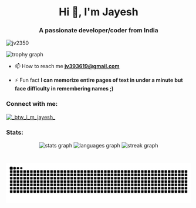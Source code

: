 <h1 align="center">Hi 👋, I'm Jayesh</h1>
<h3 align="center">A passionate developer/coder from India</h3>
<p align="left"> <img src="https://komarev.com/ghpvc/?username=jv2350&label=Profile%20views&color=0e75b6&style=flat" alt="jv2350" /> </p>
<img src="https://github-profile-trophy.vercel.app?username=jv2350&theme=dracula&column=-1&row=1&margin-w=8&margin-h=8&no-bg=false&no-frame=false&order=4" height="150" alt="trophy graph"  />

- 📫 How to reach me **jv393619@gmail.com**

- ⚡ Fun fact **I can memorize entire pages of text in under a minute but face difficulty in remembering names ;)**

###
<h3 align="left">Connect with me:</h3>
<p align="left">
<a href="https://instagram.com/_btw_i_m_jayesh_" target="blank"><img align="center" src="https://raw.githubusercontent.com/rahuldkjain/github-profile-readme-generator/master/src/images/icons/Social/instagram.svg" alt="_btw_i_m_jayesh_" height="30" width="40" /></a>

###

<h3 align="left">Stats:</h3>
<div align="center">
  <img src="https://github-readme-stats.vercel.app/api?username=jv2350&hide_title=false&hide_rank=false&show_icons=true&include_all_commits=true&count_private=true&disable_animations=false&theme=dracula&locale=en&hide_border=false&order=1" height="150" alt="stats graph"  />
  <img src="https://github-readme-stats.vercel.app/api/top-langs?username=jv2350&locale=en&hide_title=false&layout=compact&card_width=320&langs_count=8&theme=dracula&hide_border=false&order=2" height="150" alt="languages graph"  />
  <img src="https://streak-stats.demolab.com?user=jv2350&locale=en&mode=daily&theme=dracula&hide_border=false&border_radius=5&order=3" height="150" alt="streak graph"  />

###
<br clear="both">
<img src="https://github.com/Jv2350/Jv2350/blob/output/snake.svg" alt="Snake animation"/>


###
